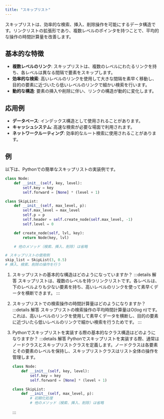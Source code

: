 ```yaml
---
title: "スキップリスト"
---
```

スキップリストは、効率的な検索、挿入、削除操作を可能にするデータ構造です。リンクリストの拡張形であり、複数レベルのポインタを持つことで、平均的な操作の時間計算量を改善します。

## 基本的な特徴

- **複数レベルのリンク**: スキップリストは、複数のレベルにわたるリンクを持ち、各レベルは異なる間隔で要素をスキップします。
- **効率的な検索**: 高いレベルのリンクを使用して大きな間隔を素早く移動し、目的の要素に近づいたら低いレベルのリンクで細かい検索を行います。
- **動的な構造**: 要素の挿入や削除に伴い、リンクの構造が動的に変化します。

## 応用例

- **データベース**: インデックス構造として使用されることがあります。
- **キャッシュシステム**: 高速な検索が必要な場面で利用されます。
- **ネットワークルーティング**: 効率的なルート検索に使用されることがあります。

## 例

以下は、Pythonでの簡単なスキップリストの実装例です。

```python
class Node:
    def __init__(self, key, level):
        self.key = key
        self.forward = [None] * (level + 1)

class SkipList:
    def __init__(self, max_level, p):
        self.max_level = max_level
        self.p = p
        self.header = self.create_node(self.max_level, -1)
        self.level = 0

    def create_node(self, lvl, key):
        return Node(key, lvl)

    # 他のメソッド（検索、挿入、削除）は省略

# スキップリストの使用例
skip_list = SkipList(3, 0.5)
# 挿入、検索、削除の操作を行う

```

1. スキップリストの基本的な構造はどのようになっていますか？
   :::details 解答
   スキップリストは、複数のレベルを持つリンクリストです。各レベルは、下のレベルよりも少ない要素を持ち、高いレベルのリンクを使って素早くデータを横断できます。
   :::

2. スキップリストでの検索操作の時間計算量はどのようになりますか？
   :::details 解答
   スキップリストの検索操作の平均時間計算量はO(log n)です。これは、高いレベルのリンクを使用して素早くデータを横断し、目的の要素に近づいたら低いレベルのリンクで細かい検索を行うためです。
   :::

3. Pythonでスキップリストを実装する際の基本的なクラス構造はどのようになりますか？
   :::details 解答
   Pythonでスキップリストを実装する際、通常はノードクラスとスキップリストクラスを定義します。ノードクラスは各要素とその要素のレベルを保持し、スキップリストクラスはリスト全体の操作を管理します。

   ```python
   class Node:
       def __init__(self, key, level):
           self.key = key
           self.forward = [None] * (level + 1)

   class SkipList:
       def __init__(self, max_level, p):
           # 初期化処理
           # 他のメソッド（検索、挿入、削除）は省略       
    ```

    :::
